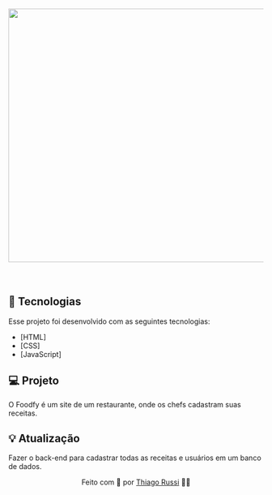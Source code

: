 <h1 align="center">
  
<img src="https://github.com/thiagorussi/Foodfy/blob/master/assets/gifFOODFY1.gif" width="1000" height="500">

</h1>

<br/>

## 🚀 Tecnologias
Esse projeto foi desenvolvido com as seguintes tecnologias:

- [HTML]
- [CSS]
- [JavaScript]

## 💻 Projeto
O Foodfy é um site de um restaurante, onde os chefs cadastram suas receitas.

## 💡 Atualização
Fazer o back-end para cadastrar todas as receitas e usuários em um banco de dados.

 <div align = "center">Feito com 🖤 por <a href="https://www.linkedin.com/in/thiago-russi-79aa3b163/">Thiago Russi</a> 👨‍💻 </div>
 
